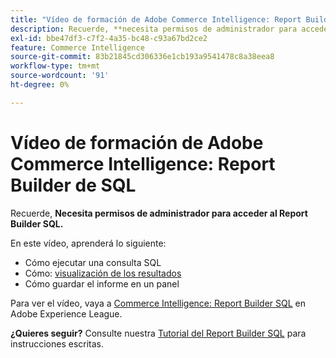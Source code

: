 ```yaml
---
title: "Vídeo de formación de Adobe Commerce Intelligence: Report Builder de SQL"
description: Recuerde, **necesita permisos de administrador para acceder al Report Builder SQL!**
exl-id: bbe47df3-c7f2-4a35-bc48-c93a67bd2ce2
feature: Commerce Intelligence
source-git-commit: 83b21845cd306336e1cb193a9541478c8a38eea8
workflow-type: tm+mt
source-wordcount: '91'
ht-degree: 0%

---
```


# Vídeo de formación de Adobe Commerce Intelligence: Report Builder de SQL

Recuerde, **Necesita permisos de administrador para acceder al Report Builder SQL.**

En este vídeo, aprenderá lo siguiente:

* Cómo ejecutar una consulta SQL
* Cómo: [visualización de los resultados](/docs/commerce-business-intelligence/mbi/tutorials/create-visuals-from-sql.html) <!-- Link fails-->
* Cómo guardar el informe en un panel

Para ver el vídeo, vaya a [Commerce Intelligence: Report Builder SQL](/docs/commerce-learn/tutorials/business-intelligence/sql-report-builder.html) en Adobe Experience League.

**¿Quieres seguir?** Consulte nuestra [Tutorial del Report Builder SQL](/docs/commerce-business-intelligence/mbi/analyze/sql/sql-rpt-bldr.html) para instrucciones escritas.

